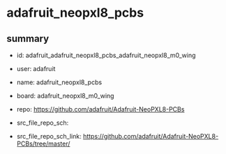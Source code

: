# adafruit_neopxl8_pcbs
 
## summary 
* id: adafruit_adafruit_neopxl8_pcbs_adafruit_neopxl8_m0_wing
* user: adafruit
* name: adafruit_neopxl8_pcbs
* board: adafruit_neopxl8_m0_wing
* repo: https://github.com/adafruit/Adafruit-NeoPXL8-PCBs



* src_file_repo_sch: 
* src_file_repo_sch_link: https://github.com/adafruit/Adafruit-NeoPXL8-PCBs/tree/master/




